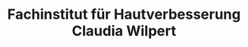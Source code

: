 ---
title: "Fachinstitut für Hautverbesserung Claudia Wilpert"
url: /wien/fachinstitut-fuer-hautverbesserung-claudia-wilpert/
shop: Kosmetik
---